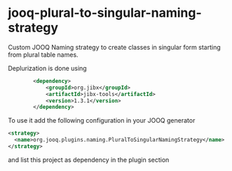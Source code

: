 # jooq-plural-to-singular-naming-strategy

Custom JOOQ Naming strategy to create classes in singular form starting from plural table names.

Deplurization is done using
```xml
        <dependency>
            <groupId>org.jibx</groupId>
            <artifactId>jibx-tools</artifactId>
            <version>1.3.1</version>
        </dependency>
```
        
To use it add the following configuration in your JOOQ generator 
```xml
<strategy>
  <name>org.jooq.plugins.naming.PluralToSingularNamingStrategy</name>
</strategy>
```

and list this project as dependency in the plugin section

